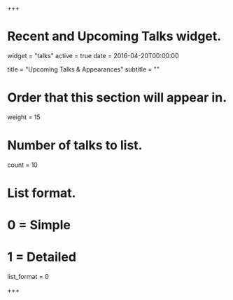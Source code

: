 +++
# Recent and Upcoming Talks widget.
widget = "talks"
active = true
date = 2016-04-20T00:00:00

title = "Upcoming Talks & Appearances"
subtitle = ""

# Order that this section will appear in.
weight = 15

# Number of talks to list.
count = 10

# List format.
#   0 = Simple
#   1 = Detailed
list_format = 0

+++

